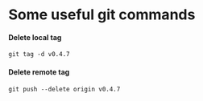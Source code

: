 # Some useful git commands

#### Delete local tag

```
git tag -d v0.4.7
```

#### Delete remote tag

```
git push --delete origin v0.4.7
```


